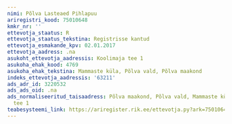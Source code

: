 ```yaml
---
nimi: Põlva Lasteaed Pihlapuu
ariregistri_kood: 75010648
kmkr_nr: ''
ettevotja_staatus: R
ettevotja_staatus_tekstina: Registrisse kantud
ettevotja_esmakande_kpv: 02.01.2017
ettevotja_aadress: .na
asukoht_ettevotja_aadressis: Koolimaja tee 1
asukoha_ehak_kood: 4769
asukoha_ehak_tekstina: Mammaste küla, Põlva vald, Põlva maakond
indeks_ettevotja_aadressis: '63211'
ads_adr_id: 3220532
ads_ads_oid: .na
ads_normaliseeritud_taisaadress: Põlva maakond, Põlva vald, Mammaste küla, Koolimaja
  tee 1
teabesysteemi_link: https://ariregister.rik.ee/ettevotja.py?ark=75010648&ref=rekvisiidid
---
```

